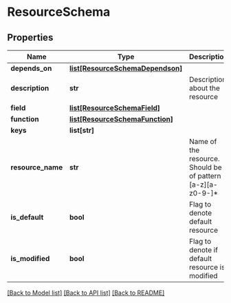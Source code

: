 # ResourceSchema

## Properties
Name | Type | Description | Notes
------------ | ------------- | ------------- | -------------
**depends_on** | [**list[ResourceSchemaDependson]**](ResourceSchemaDependson.md) |  | [optional] 
**description** | **str** | Description about the resource | [optional] 
**field** | [**list[ResourceSchemaField]**](ResourceSchemaField.md) |  | [optional] 
**function** | [**list[ResourceSchemaFunction]**](ResourceSchemaFunction.md) |  | [optional] 
**keys** | **list[str]** |  | [optional] 
**resource_name** | **str** | Name of the resource. Should be of pattern [a-z][a-z0-9-]* | 
**is_default** | **bool** | Flag to denote default resource | [optional] 
**is_modified** | **bool** | Flag to denote if default resource is modified | [optional] 

[[Back to Model list]](../README.md#documentation-for-models) [[Back to API list]](../README.md#documentation-for-api-endpoints) [[Back to README]](../README.md)


